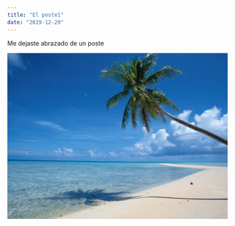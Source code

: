 ```yaml
---
title: "El poste1"
date: "2019-12-29"
---
```


Me dejaste abrazado de un poste

![Beach Meditation](beach_meditation.jpg)